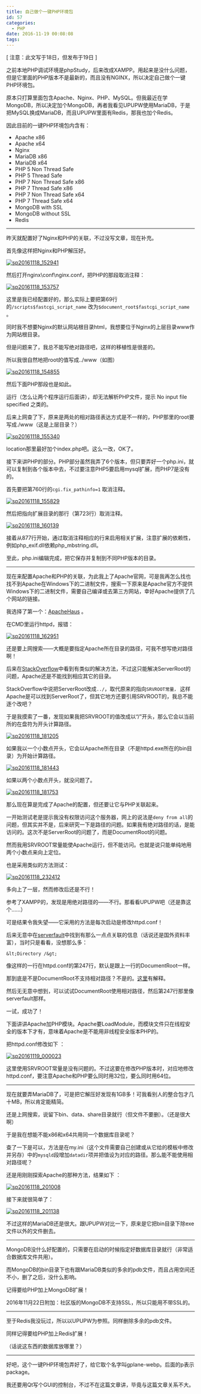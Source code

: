 ```yaml
---
title: 自己做个一键PHP环境包
id: 57
categories:
  - PHP
date: 2016-11-19 00:08:08
tags:
---
```


[ 注意：此文写于18日，但发布于19日 ]

之前本地PHP调试环境是phpStudy，后来改成XAMPP。用起来是没什么问题，但是它里面的PHP版本不是最新的，而且没有NGINX，所以决定自己做个一键PHP环境包。

原本只打算里面包含Apache、Nginx、PHP、MySQL。但我最近在学MongoDB，所以决定加个MongoDB，再者我看见UPUPW使用MariaDB，于是把MySQL换成MariaDB，而且UPUPW里面有Redis，那我也加个Redis。

因此目前的一键PHP环境包内含有：

*   Apache x86
*   Apache x64
*   Nginx
*   MariaDB x86
*   MariaDB x64
*   PHP 5 Non Thread Safe
*   PHP 5 Thread Safe
*   PHP 7 Non Thread Safe x86
*   PHP 7 Thread Safe x86
*   PHP 7 Non Thread Safe x64
*   PHP 7 Thread Safe x64
*   MongoDB with SSL
*   MongoDB without SSL
*   Redis

* * *

昨天就配置好了Nginx和PHP的关联，不过没写文章，现在补充。

首先像这样把Nginx和PHP解压好。

[![sp20161118_152941](http://www.sealfu.cf/wp-content/uploads/2016/11/sp20161118_152941-150x94.png)](http://www.sealfu.cf/wp-content/uploads/2016/11/sp20161118_152941.png)

然后打开nginx\conf\nginx.conf，把PHP的那段取消注释：

[![sp20161118_153757](http://www.sealfu.cf/wp-content/uploads/2016/11/sp20161118_153757-150x107.png)](http://www.sealfu.cf/wp-content/uploads/2016/11/sp20161118_153757.png)

这里是我已经配置好的，那么实际上要把第69行的`/scripts$fastcgi_script_name` 改为`$document_root$fastcgi_script_name` 。

同时我不想要Nginx的默认网站根目录html，我想要位于Nginx的上层目录www作为网站根目录。

但是问题来了，我总不能写绝对路径吧，这样的移植性是很差的。

所以我很自然地把root的值写成../www（如图）

[![sp20161118_154855](http://www.sealfu.cf/wp-content/uploads/2016/11/sp20161118_154855-150x107.png)](http://www.sealfu.cf/wp-content/uploads/2016/11/sp20161118_154855.png)

然后下面PHP那段也是如此。

运行（怎么让两个程序运行后面讲），却无法解析PHP文件，提示 No input file specified 之类的。

后来上网查了下，原来是两处的相对路径表达方式是不一样的，PHP那里的root要写成./www（这是上层目录？）

[![sp20161118_155340](http://www.sealfu.cf/wp-content/uploads/2016/11/sp20161118_155340-150x107.png)](http://www.sealfu.cf/wp-content/uploads/2016/11/sp20161118_155340.png)

location那里最好加个index.php吧。这么一改，OK了。

接下来讲PHP的部分。PHP部分虽然我弄了6个版本，但只要弄好一个php.ini，就可以复制到各个版本中去，不过要注意PHP5要启用mysql扩展，而PHP7是没有的。

首先要把第760行的`cgi.fix_pathinfo=1` 取消注释。

[![sp20161118_155829](http://www.sealfu.cf/wp-content/uploads/2016/11/sp20161118_155829-150x107.png)](http://www.sealfu.cf/wp-content/uploads/2016/11/sp20161118_155829.png)

然后把指向扩展目录的那行（第723行）取消注释。

[![sp20161118_160139](http://www.sealfu.cf/wp-content/uploads/2016/11/sp20161118_160139-150x107.png)](http://www.sealfu.cf/wp-content/uploads/2016/11/sp20161118_160139.png)

接着从877行开始，通过取消注释相应的行来启用相关扩展，注意扩展的依赖性，例如php_exif.dll依赖php_mbstring.dll。

至此，php.ini编辑完成，把它保存并复制到不同PHP版本的目录。

* * *

现在来配置Apache和PHP的关联，为此我上了Apache官网，可是我再怎么找也找不到Apache在Windows下的二进制文件，搜索一下原来是Apache官方不提供Windows下的二进制文件，需要自己编译或去第三方网站，幸好Apache提供了几个网站的链接。

我选择了第一个：[ApacheHaus](http://www.apachehaus.com/cgi-bin/download.plx) 。

在CMD里运行httpd，报错：

[![sp20161118_162951](http://www.sealfu.cf/wp-content/uploads/2016/11/sp20161118_162951-150x78.png)](http://www.sealfu.cf/wp-content/uploads/2016/11/sp20161118_162951.png)

还是要上网搜索——大概是要指定Apache所在目录的路径，可我不想写绝对路径啊！

后来在[StackOverflow](http://stackoverflow.com/questions/14548768/apache-could-not-be-started-serverroot-must-be-a-valid-directory-and-unable-to)中看到有类似的解决方法，不过这只能解决ServerRoot的问题，Apache还是不能找到相应其它的目录。

StackOverflow中说把ServerRoot改成`../`，取代原来的指向`SRVROOT常量，` 这样Apache是可以找到ServerRoot了，但其它地方还要引用SRVROOT的，我总不能逐个改吧？

于是我摸索了一番，发现如果我把SRVROOT的值改成以“/”开头，那么它会以当前所的在盘符为开头计算路径。

[![sp20161118_181205](http://www.sealfu.cf/wp-content/uploads/2016/11/sp20161118_181205-150x84.png)](http://www.sealfu.cf/wp-content/uploads/2016/11/sp20161118_181205.png)

如果我以一个小数点开头，它会以Apache所在目录（不是httpd.exe所在的bin目录）为开始计算路径。

[![sp20161118_181443](http://www.sealfu.cf/wp-content/uploads/2016/11/sp20161118_181443-150x78.png)](http://www.sealfu.cf/wp-content/uploads/2016/11/sp20161118_181443.png)

如果以两个小数点开头，就没问题了。

[![sp20161118_181753](http://www.sealfu.cf/wp-content/uploads/2016/11/sp20161118_181753-150x78.png)](http://www.sealfu.cf/wp-content/uploads/2016/11/sp20161118_181753.png)

那么现在算是完成了Apache的配置，但还要让它与PHP关联起来。

一开始测试老是提示我没有权限访问这个服务器，网上的说法是`deny from all`的问题，但其实并不是，后来研究一下是路径的问题。如果我有绝对路径的话，是能访问的。这次不是ServerRoot的问题了，而是DocumentRoot的问题。

然而我用SRVROOT常量能使Apache运行，但不能访问。也就是说只能单纯地用两个小数点来向上定位。

也是采用类似的方法测试：

[![sp20161118_232412](http://www.sealfu.cf/wp-content/uploads/2016/11/sp20161118_232412-150x75.png)](http://www.sealfu.cf/wp-content/uploads/2016/11/sp20161118_232412.png)

多向上了一层，然而修改后还是不行！

参考了XAMPP的，发现是用绝对路径的——不行。那看看UPUPW吧（还是靠这个……）

可是结果令我失望——它采用的方法是每次启动是修改httpd.conf！

后来无意中在[serverfault](http://serverfault.com/questions/532630/is-the-apache-directory-directive-supposed-to-be-relative-to-the-documentroot-or)中找到有那么一点点关联的信息（话说还是国外资料丰富），当时只是看看，没想那么多：

    &lt;Directory /&gt;

像这样的一行在httpd.conf的第247行，默认是跟上一行的DocumentRoot一样。

那到底是不是DocumentRoot不支持相对路径？不是的。[这里](http://blog.csdn.net/koupoo/article/details/7713169)有解释。

然后无无意中想到，可以试试DocumentRoot使用相对路径，然后第247行那里像serverfault那样。

一试，成功了！

下面讲讲Apache加PHP模块。Apache要LoadModule，而模块文件只在线程安全的版本下才有，意味着Apache是不能用非线程安全版本PHP的。

把httpd.conf修改如下 ：

[![sp20161119_000023](http://www.sealfu.cf/wp-content/uploads/2016/11/sp20161119_000023-150x107.png)](http://www.sealfu.cf/wp-content/uploads/2016/11/sp20161119_000023.png)

这里使用SRVROOT常量是没有问题的。不过这要在修改PHP版本时，对应地修改httpd.conf，要注意Apache和PHP要么同时用32位，要么同时用64位。

* * *

现在就要弄MariaDB了，可是把它解压好发现有1GB多！可我看别人的整合包才几十MB，所以肯定能精简。

还是上网搜索，说留下bin、data、share目录就行（但文件不要删）。（还是很大啊）

于是我在想能不能x86和x64共用同一个数据库目录呢？

查了一下是可以，方法是在my.ini（这个文件需要自己创建或从它给的模板中修改并另存）中的`mysqld`段增加`datadir`项并把值设为对应的路径。那么能不能使用相对路径呢？

还是用刚刚探索Apache的那种方法，结果如下 ：

[![sp20161118_201008](http://www.sealfu.cf/wp-content/uploads/2016/11/sp20161118_201008-150x77.png)](http://www.sealfu.cf/wp-content/uploads/2016/11/sp20161118_201008.png)

接下来就很简单了：

[![sp20161118_201138](http://www.sealfu.cf/wp-content/uploads/2016/11/sp20161118_201138-150x76.png)](http://www.sealfu.cf/wp-content/uploads/2016/11/sp20161118_201138.png)

不过这样的MariaDB还是很大。跟UPUPW对比一下，原来是它把bin目录下除exe文件以外的文件删去。

* * *

MongoDB没什么好配置的，只需要在启动的时候指定好数据库目录就行（非常适合数据库文件共用）。

而MongoDB的bin目录下也有跟MariaDB类似的多余的pdb文件，而且占用空间还不小，删了之后，没什么影响。

记得要给PHP加上MongoDB扩展！

2016年11月22日附加：社区版的MongoDB不支持SSL，所以只能用不带SSL的。

* * *

至于Redis我没玩过，所以以UPUPW为参照。同样删除多余的pdb文件。

同样记得要给PHP加上Redis扩展！

（话说这东西的数据库放哪里？）

* * *

好吧，这个一键PHP环境包弄好了，给它取个名字叫gplane-webp。后面的p表示package。

我还要用Qt写个GUI的控制台，不过不在这篇文章讲，毕竟与这篇文章关系不大。